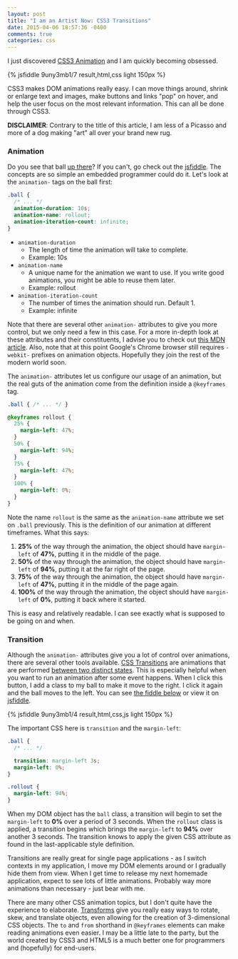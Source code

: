 ```yaml
---
layout: post
title: "I am an Artist Now: CSS3 Transitions"
date: 2015-04-06 18:57:36 -0400
comments: true
categories: css
---
```


I just discovered [CSS3 Animation](//www.w3.org/TR/css3-animations/) and I am quickly becoming obsessed.

<a name="infinite-ball"></a>
{% jsfiddle 9uny3mb1/7 result,html,css light 150px %}

CSS3 makes DOM animations really easy. I can move things around, shrink or enlarge text and images, make buttons and links "pop" on hover, and help the user focus on the most relevant information. This can all be done through CSS3.

__DISCLAIMER__: Contrary to the title of this article, I am less of a Picasso and more of a dog making "art" all over your brand new rug.

### Animation ###

Do you see that ball [up there](#infinite-ball)? If you can't, go check out the [jsfiddle](//jsfiddle.net/9uny3mb1/7). The concepts are so simple an embedded programmer could do it. Let's look at the `animation-` tags on the ball first:

``` css
.ball {
  /* ... */
  animation-duration: 10s;
  animation-name: rollout;
  animation-iteration-count: infinite;
}
```

* `animation-duration`
  * The length of time the animation will take to complete.
  * Example: 10s
* `animation-name`
  * A unique name for the animation we want to use. If you write good animations, you might be able to reuse them later.
  * Example: rollout
* `animation-iteration-count`
  * The number of times the animation should run. Default 1.
  * Example: infinite

Note that there are several other `animation-` attributes to give you more control, but we only need a few in this case. For a more in-depth look at these attributes and their constituents, I advise you to check out [this MDN article](https://developer.mozilla.org/en-US/docs/Web/Guide/CSS/Using_CSS_animations). Also, note that at this point Google's Chrome browser still requires `-webkit-` prefixes on animation objects. Hopefully they join the rest of the modern world soon.

The `animation-` attributes let us configure our usage of an animation, but the real guts of the animation come from the definition inside a `@keyframes` tag.

``` css
.ball { /* ... */ }

@keyframes rollout {
  25% {
    margin-left: 47%;
  }
  50% {
    margin-left: 94%;
  }
  75% {
    margin-left: 47%;
  }
  100% {
    margin-left: 0%;
  }
}
```

Note the name `rollout` is the same as the `animation-name` attribute we set on `.ball` previously. This is the definition of our animation at different timeframes. What this says:

1. __25%__ of the way through the animation, the object should have `margin-left` of __47%__, putting it in the middle of the page.
1. __50%__ of the way through the animation, the object should have `margin-left` of __94%__, putting it at the far right of the page.
1. __75%__ of the way through the animation, the object should have `margin-left` of __47%__, putting it in the middle of the page again.
1. __100%__ of the way through the animation, the object should have `margin-left` of __0%__, putting it back where it started.

This is easy and relatively readable. I can see exactly what is supposed to be going on and when.

### Transition ###

Although the `animation-` attributes give you a lot of control over animations, there are several other tools available. [CSS Transitions](https://developer.mozilla.org/en-US/docs/Web/Guide/CSS/Using_CSS_transitions) are animations that are performed [between two distinct states](//stackoverflow.com/questions/20586143/css-animation-vs-transition#20590319). This is especially helpful when you want to run an animation after some event happens. When I click this button, I add a class to my ball to make it move to the right. I click it again and the ball moves to the left. You can see [the fiddle below](#ball-click) or view it on [jsfiddle](//jsfiddle.net/9uny3mb1/4/).

<a name="ball-click"></a>
{% jsfiddle 9uny3mb1/4 result,html,css,js light 150px %}

The important CSS here is `transition` and the `margin-left`:

``` css
.ball {
  /* ... */

  transition: margin-left 3s;   
  margin-left: 0%;
}

.rollout {
  margin-left: 94%;
}
```

When my DOM object has the `ball` class, a transition will begin to set the `margin-left` to __0%__ over a period of 3 seconds. When the `rollout` class is applied, a transition begins which brings the `margin-left` to __94%__ over another 3 seconds. The transition knows to apply the given CSS attribute as found in the last-applicable style definition.

Transitions are really great for single page applications - as I switch contexts in my application, I move my DOM elements around or I gradually hide them from view. When I get time to release my next homemade application, expect to see lots of little animations. Probably way more animations than necessary - just bear with me.

There are many other CSS animation topics, but I don't quite have the experience to elaborate. [Transforms](https://developer.mozilla.org/en-US/docs/Web/Guide/CSS/Using_CSS_transforms) give you really easy ways to rotate, skew, and translate objects, even allowing for the creation of 3-dimensional CSS objects. The `to` and `from` shorthand in `@keyframes` elements can make reading animations even easier. I may be a little late to the party, but the world created by CSS3 and HTML5 is a much better one for programmers and (hopefully) for end-users.
